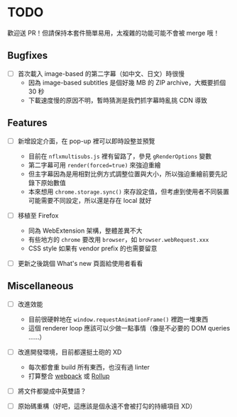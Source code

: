 TODO
====
歡迎送 PR！但請保持本套件簡單易用，太複雜的功能可能不會被 merge 哦！



Bugfixes
--------
- [ ] 首次載入 image-based 的第二字幕（如中文、日文）時很慢
    - 因為 image-based subtitles 是個好幾 MB 的 ZIP archive，大概要抓個 30 秒
    - 下載速度慢的原因不明，暫時猜測是我們抓字幕時亂挑 CDN 導致



Features
--------
- [ ] 新增設定介面，在 pop-up 裡可以即時設整並預覽
    - 目前在 `nflxmultisubs.js` 裡有留路了，參見 `gRenderOptions` 變數
    - 第二字幕可用 `render(forced=true)` 來強迫重繪
    - 但主字幕因為是用相對比例方式調整位置與大小，所以強迫重繪前要先記錄下原始數值
    - 本來想用 `chrome.storage.sync()` 來存設定值，但考慮到使用者不同裝置可能需要不同設定，所以還是存在 local 就好

- [ ] 移植至 Firefox
    - 同為 WebExtension 架構，整體差異不大
    - 有些地方的 `chrome` 要改用 `browser`，如 `browser.webRequest.xxx`
    - CSS style 如果有 vendor prefix 的也需要留意

- [ ] 更新之後跳個 What's new 頁面給使用者看看


Miscellaneous
-------------
- [ ] 改進效能
    - 目前很硬幹地在 `window.requestAnimationFrame()` 裡跑一堆東西
    - 這個 renderer loop 應該可以少做一點事情（像是不必要的 DOM queries ……）

- [ ] 改進開發環境，目前都還挺土砲的 XD
    - 每次都會重 build 所有東西，也沒有過 linter
    - 打算整合 [webpack](https://webpack.js.org/) 或 [Rollup](https://rollupjs.org/guide/en)

- [ ] 將文件都變成中英雙語？

- [ ] 原始碼重構（好吧，這應該是個永遠不會被打勾的持續項目 XD）
